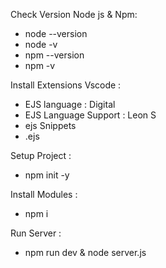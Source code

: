 Check Version Node js & Npm:
- node --version
- node -v
- npm --version
- npm -v

Install Extensions Vscode :
- EJS language  : Digital
- EJS Language Support : Leon S
- ejs Snippets
- .ejs

Setup Project :
- npm init -y

Install Modules :
- npm i 

Run Server :
- npm run dev & node server.js